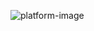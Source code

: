 
![platform-image](https://github.com/xcrwd/.github/assets/52865811/6e9b7132-1254-4b5a-8d5a-2d673e3017c2)
